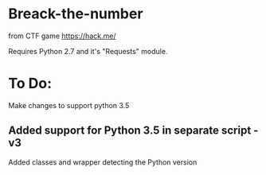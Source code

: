 # Breack-the-number
from CTF game https://hack.me/

Requires Python 2.7 and it's "Requests" module.


# To Do:
Make changes to support python 3.5

## Added support for Python 3.5 in separate script - v3

Added classes and wrapper detecting the Python version